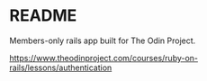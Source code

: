 # README

Members-only rails app built for The Odin Project.

https://www.theodinproject.com/courses/ruby-on-rails/lessons/authentication
